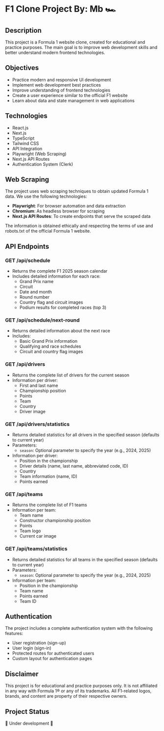 # F1 Clone Project By: Mb 🏎️

## Description

This project is a Formula 1 website clone, created for educational and practice purposes. The main goal is to improve web development skills and better understand modern frontend technologies.

## Objectives

- Practice modern and responsive UI development
- Implement web development best practices
- Improve understanding of frontend technologies
- Create a user experience similar to the official F1 website
- Learn about data and state management in web applications

## Technologies

- React.js
- Next.js
- TypeScript
- Tailwind CSS
- API Integration
- Playwright (Web Scraping)
- Next.js API Routes
- Authentication System (Clerk)

## Web Scraping

The project uses web scraping techniques to obtain updated Formula 1 data. We use the following technologies:

- **Playwright**: For browser automation and data extraction
- **Chromium**: As headless browser for scraping
- **Next.js API Routes**: To create endpoints that serve the scraped data

The information is obtained ethically and respecting the terms of use and robots.txt of the official Formula 1 website.

## API Endpoints

### GET /api/schedule

- Returns the complete F1 2025 season calendar
- Includes detailed information for each race:
  - Grand Prix name
  - Circuit
  - Date and month
  - Round number
  - Country flag and circuit images
  - Podium results for completed races (top 3)

### GET /api/schedule/next-round

- Returns detailed information about the next race
- Includes:
  - Basic Grand Prix information
  - Qualifying and race schedules
  - Circuit and country flag images

### GET /api/drivers

- Returns the complete list of drivers for the current season
- Information per driver:
  - First and last name
  - Championship position
  - Points
  - Team
  - Country
  - Driver image

### GET /api/drivers/statistics

- Returns detailed statistics for all drivers in the specified season (defaults to current year)
- Parameters:
  - `season`: Optional parameter to specify the year (e.g., 2024, 2025)
- Information per driver:
  - Position in the championship
  - Driver details (name, last name, abbreviated code, ID)
  - Country
  - Team information (name, ID)
  - Points earned

### GET /api/teams

- Returns the complete list of F1 teams
- Information per team:
  - Team name
  - Constructor championship position
  - Points
  - Team logo
  - Current car image

### GET /api/teams/statistics

- Returns detailed statistics for all teams in the specified season (defaults to current year)
- Parameters:
  - `season`: Optional parameter to specify the year (e.g., 2024, 2025)
- Information per team:
  - Position in the championship
  - Team name
  - Points earned
  - Team ID

## Authentication

The project includes a complete authentication system with the following features:

- User registration (sign-up)
- User login (sign-in)
- Protected routes for authenticated users
- Custom layout for authentication pages

## Disclaimer

This project is for educational and practice purposes only. It is not affiliated in any way with Formula 1® or any of its trademarks. All F1-related logos, brands, and content are property of their respective owners.

## Project Status

🚧 Under development 🚧
